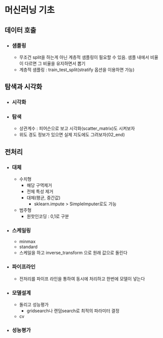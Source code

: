 # 머신러닝 기초

## 데이터 호출

- ### 샘플링
  - 무조건 split을 하는게 아닌 계층적 샘플링이 필요할 수 있음. 샘플 내에서 비율이 다르면 그 비율을 유지하면서 뽑기
  - 계층적 샘플링 : train_test_split(stratify 옵션을 이용하면 가능)

## 탐색과 시각화

- ### 시각화
- ### 탐색
  - 상관계수 : 피어슨으로 보고 시각화(scatter_matrix)도 시켜보자
  - 위도 경도 정보가 있으면 실제 지도에도 그려보자(02_end)

## 전처리

- ### 대체

  - 수치형
    - 해당 구역제거
    - 전체 특성 제거
    - 대체(평균, 중간값)
      - sklearn.impute > SimpleImputer로도 가능
  - 범주형
    - 원핫인코딩 : 0,1로 구분

- ### 스케일링

  - minmax
  - standard
  - 스케일을 하고 inverse_transform 으로 원래 값으로 돌린다

- ### 파이프라인

  - 전처리를 파이프 라인을 통하여 동시에 처리하고 한번에 모델이 넣는다

- ### 모델설계

  - 돌리고 성능평가
    - gridsearch나 랜덤search로 최적의 파라미터 결정
  - cv

- ### 성능평가
